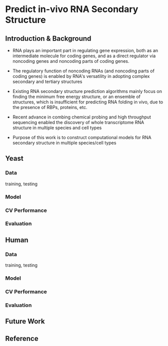 # Predict in-vivo RNA Secondary Structure

## Introduction & Background

- RNA plays an important part in regulating gene expression,
 both as an intermediate molecule for coding genes,
 and as a direct regulator via noncoding genes and noncoding parts of coding genes.

- The regulatory function of noncoding RNAs (and noncoding parts of coding genes)
is enabled by RNA's versatility in adopting complex secondary and tertiary structures

- Existing RNA secondary structure prediction algorithms mainly focus on
finding the minimum free energy structure, or an ensemble of structures,
which is insufficient for predicting RNA folding in vivo,
due to the presence of RBPs, proteins, etc.

- Recent advance in combing chemical probing and high throughput sequencing
enabled the discovery of whole transcriptome RNA structure in multiple species and cell types

- Purpose of this work is to construct computational models for RNA secondary structure in multiple species/cell types

## Yeast

### Data



training, testing

### Model

### CV Performance

### Evaluation

## Human

### Data

training, testing

### Model

### CV Performance

### Evaluation

## Future Work


## Reference


